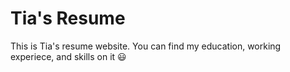 # Tia's Resume

This is Tia's resume website. You can find my education, working experiece, and skills on it 😃